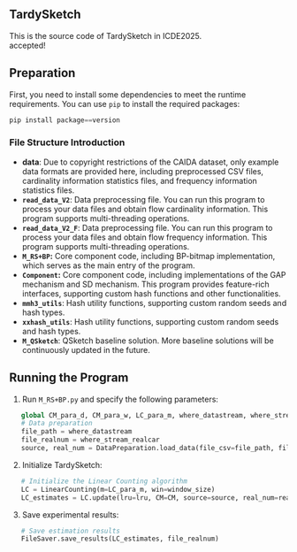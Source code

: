 ## TardySketch

This is the source code of TardySketch in ICDE2025.  
accepted!

## Preparation

First, you need to install some dependencies to meet the runtime requirements. You can use `pip` to install the required packages:  

```python
pip install package==version
```



### File Structure Introduction  
- **data**: Due to copyright restrictions of the CAIDA dataset, only example data formats are provided here, including preprocessed CSV files, cardinality information statistics files, and frequency information statistics files.  
- **`read_data_V2`**: Data preprocessing file. You can run this program to process your data files and obtain flow cardinality information. This program supports multi-threading operations.  
- **`read_data_V2_F`**: Data preprocessing file. You can run this program to process your data files and obtain flow frequency information. This program supports multi-threading operations.  
- **`M_RS+BP`:** Core component code, including BP-bitmap implementation, which serves as the main entry of the program.  
- **`Component`:** Core component code, including implementations of the GAP mechanism and SD mechanism. This program provides feature-rich interfaces, supporting custom hash functions and other functionalities.  
- **`mmh3_utils`**: Hash utility functions, supporting custom random seeds and hash types.  
- **`xxhash_utils`**: Hash utility functions, supporting custom random seeds and hash types.  
- **`M_QSketch`**: QSketch baseline solution. More baseline solutions will be continuously updated in the future.  

## Running the Program  
1. Run `M_RS+BP.py` and specify the following parameters:  
```python
   global CM_para_d, CM_para_w, LC_para_m, where_datastream, where_stream_realcar, window_size  
   # Data preparation  
   file_path = where_datastream  
   file_realnum = where_stream_realcar  
   source, real_num = DataPreparation.load_data(file_csv=file_path, file_real=file_realnum)  
```

2. Initialize TardySketch:

```python
   # Initialize the Linear Counting algorithm  
   LC = LinearCounting(m=LC_para_m, win=window_size)  
   LC_estimates = LC.update(lru=lru, CM=CM, source=source, real_num=real_num)  
```

3. Save experimental results:

```python
   # Save estimation results  
   FileSaver.save_results(LC_estimates, file_realnum)  
```
